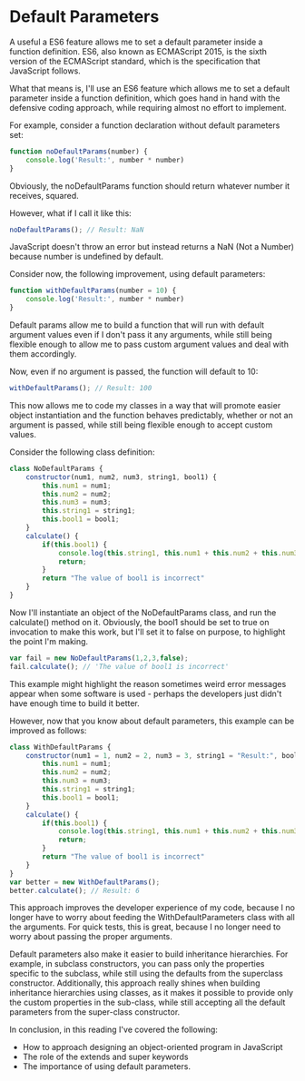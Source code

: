 # Default Parameters

A useful a ES6 feature allows me to set a default parameter inside a function definition. ES6, also known as ECMAScript 2015, is the sixth version of the ECMAScript standard, which is the specification that JavaScript follows.

What that means is, I'll use an ES6 feature which allows me to set a default parameter inside a function definition, which goes hand in hand with the defensive coding approach, while requiring almost no effort to implement.

For example, consider a function declaration without default parameters set:

```javascript
function noDefaultParams(number) {
    console.log('Result:', number * number)
}
```

Obviously, the noDefaultParams function should return whatever number it receives, squared.

However, what if I call it like this:

```javascript
noDefaultParams(); // Result: NaN
```

JavaScript doesn't throw an error but instead returns a NaN (Not a Number) because number is undefined by default.

Consider now, the following improvement, using default parameters:

```javascript
function withDefaultParams(number = 10) {
    console.log('Result:', number * number)
}
```

Default params allow me to build a function that will run with default argument values even if I don't pass it any arguments, while still being flexible enough to allow me to pass custom argument values and deal with them accordingly.

Now, even if no argument is passed, the function will default to 10:

```javascript
withDefaultParams(); // Result: 100
```

This now allows me to code my classes in a way that will promote easier object instantiation and the function behaves predictably, whether or not an argument is passed, while still being flexible enough to accept custom values.

Consider the following class definition:

```javascript
class NoDefaultParams {
    constructor(num1, num2, num3, string1, bool1) {
        this.num1 = num1;
        this.num2 = num2;
        this.num3 = num3;
        this.string1 = string1;
        this.bool1 = bool1;
    }
    calculate() {
        if(this.bool1) {
            console.log(this.string1, this.num1 + this.num2 + this.num3);
            return;
        }
        return "The value of bool1 is incorrect"
    }
}
```

Now I'll instantiate an object of the NoDefaultParams class, and run the calculate() method on it. Obviously, the bool1 should be set to true on invocation to make this work, but I'll set it to false on purpose, to highlight the point I'm making.

```javascript
var fail = new NoDefaultParams(1,2,3,false);
fail.calculate(); // 'The value of bool1 is incorrect'
```

This example might highlight the reason sometimes weird error messages appear when some software is used - perhaps the developers just didn't have enough time to build it better.

However, now that you know about default parameters, this example can be improved as follows:

```javascript
class WithDefaultParams {
    constructor(num1 = 1, num2 = 2, num3 = 3, string1 = "Result:", bool1 = true) {
        this.num1 = num1;
        this.num2 = num2;
        this.num3 = num3;
        this.string1 = string1;
        this.bool1 = bool1;
    }
    calculate() {
        if(this.bool1) {
            console.log(this.string1, this.num1 + this.num2 + this.num3);
            return;
        }
        return "The value of bool1 is incorrect"
    }
}
var better = new WithDefaultParams();
better.calculate(); // Result: 6
```

This approach improves the developer experience of my code, because I no longer have to worry about feeding the WithDefaultParameters class with all the arguments. For quick tests, this is great, because I no longer need to worry about passing the proper arguments.

Default parameters also make it easier to build inheritance hierarchies. For example, in subclass constructors, you can pass only the properties specific to the subclass, while still using the defaults from the superclass constructor. Additionally, this approach really shines when building inheritance hierarchies using classes, as it makes it possible to provide only the custom properties in the sub-class, while still accepting all the default parameters from the super-class constructor.

In conclusion, in this reading I've covered the following:

- How to approach designing an object-oriented program in JavaScript
- The role of the extends and super keywords
- The importance of using default parameters.
